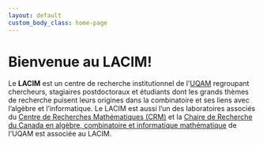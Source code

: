 ```yaml
---
layout: default
custom_body_class: home-page
---
```


# Bienvenue au LACIM!

Le **LACIM** est un centre de recherche institutionnel de l'[UQAM](http://www.uqam.ca)
regroupant chercheurs, stagiaires postdoctoraux et
étudiants dont les grands thèmes de recherche puisent leurs origines dans la
combinatoire et ses liens avec l’algèbre et l’informatique. Le LACIM est aussi
l’un des laboratoires associés du
[Centre de Recherches Mathématiques (CRM)](https://www.crmath.ca) et la
[Chaire de Recherche du Canada en algèbre, combinatoire et informatique mathématique](https://recherche.uqam.ca/unites_de_recherche/chaire-de-recherche-du-canada-en-algebre-combinatoire-et-informatique-mathematique/)
de l'UQAM est associée au LACIM.

